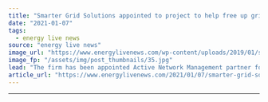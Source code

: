 ```yaml
---
title: "Smarter Grid Solutions appointed to project to help free up grid capacity for clean power"
date: "2021-01-07"
tags: 
  - energy live news
source: "energy live news"
image_url: "https://www.energylivenews.com/wp-content/uploads/2019/01/shutterstock_318142415.jpg"
image_fp: "/assets/img/post_thumbnails/35.jpg"
lead: "The firm has been appointed Active Network Management partner for the innovative QUEST project, which is expected to save networks more than £250m"
article_url: "https://www.energylivenews.com/2021/01/07/smarter-grid-solutions-appointed-to-project-to-help-free-up-grid-capacity-for-clean-power/"
---
```


---
